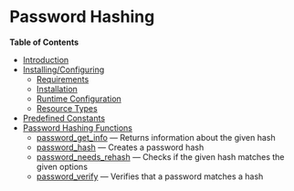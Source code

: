 Password Hashing
================

**Table of Contents**

-   [Introduction](/intro/password.html)
-   [Installing/Configuring](/password/setup.html)
    -   [Requirements](/password/setup.html#Requirements)
    -   [Installation](/password/setup.html#Installation)
    -   [Runtime
        Configuration](/password/setup.html#Runtime%20Configuration)
    -   [Resource Types](/password/setup.html#Resource%20Types)
-   [Predefined Constants](/password/constants.html)
-   [Password Hashing Functions](/ref/password.html)
    -   [password\_get\_info](/ref/password.html#password_get_info) —
        Returns information about the given hash
    -   [password\_hash](/ref/password.html#password_hash) — Creates a
        password hash
    -   [password\_needs\_rehash](/ref/password.html#password_needs_rehash)
        — Checks if the given hash matches the given options
    -   [password\_verify](/ref/password.html#password_verify) —
        Verifies that a password matches a hash

